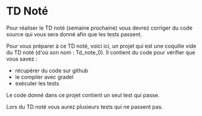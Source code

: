 # TD Noté

Pour réaliser le TD noté (semaine prochaine) vous devrez corriger du code source qui vous sera donné afin que les tests passent.

Pour vous préparer à ce TD noté, voici ici, un projet qui est une coquille vide du TD noté (d'où son nom : Td_note_0).
Il contient du code pour vérifier que vous savez :

* récupérer du code sur github
* le compiler avec gradel
* exécuter les tests

Le code donné dans ce projet contient un seul test qui passe.

Lors du TD noté vous aurez plusieurs tests qui ne passent pas.
